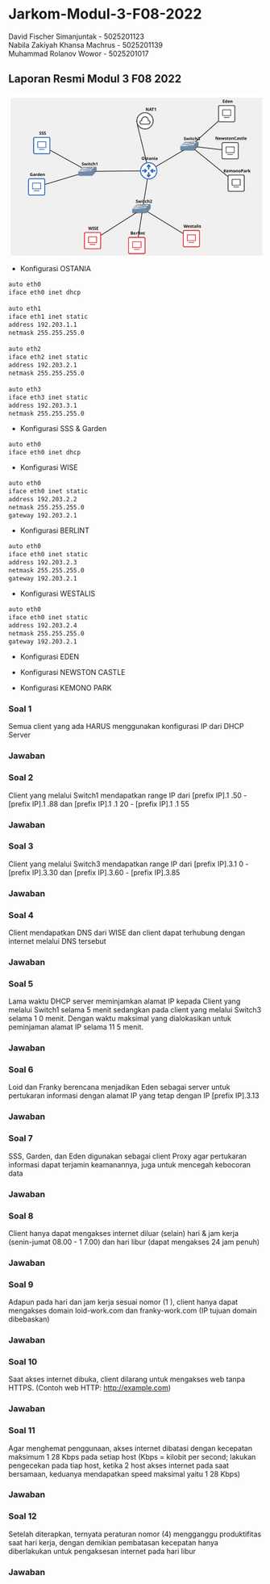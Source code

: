 # Jarkom-Modul-3-F08-2022
David Fischer Simanjuntak - 5025201123 <br/>
Nabila Zakiyah Khansa Machrus	- 5025201139 <br/>
Muhammad Rolanov Wowor - 5025201017 <br/>

## Laporan Resmi Modul 3 F08 2022
![](img/ss.png)

<ul>
<li>Konfigurasi OSTANIA
</ul>

    auto eth0
    iface eth0 inet dhcp

    auto eth1
    iface eth1 inet static
	address 192.203.1.1
	netmask 255.255.255.0

    auto eth2
    iface eth2 inet static
	address 192.203.2.1
	netmask 255.255.255.0

    auto eth3
    iface eth3 inet static
	address 192.203.3.1
	netmask 255.255.255.0

<ul>
<li>Konfigurasi SSS & Garden
</ul>

    auto eth0
    iface eth0 inet dhcp

<ul>
<li>Konfigurasi WISE
</ul>

    auto eth0
    iface eth0 inet static
	address 192.203.2.2
	netmask 255.255.255.0
	gateway 192.203.2.1

<ul>
<li>Konfigurasi BERLINT
</ul>

    auto eth0
    iface eth0 inet static
	address 192.203.2.3
	netmask 255.255.255.0
	gateway 192.203.2.1

<ul>
<li>Konfigurasi WESTALIS
</ul>

    auto eth0
    iface eth0 inet static
	address 192.203.2.4
	netmask 255.255.255.0
	gateway 192.203.2.1

<ul>
<li>Konfigurasi EDEN
</ul>



<ul>
<li>Konfigurasi NEWSTON CASTLE
</ul>

<ul>
<li>Konfigurasi KEMONO PARK 
</ul>

### **Soal 1**
Semua client yang ada HARUS menggunakan konfigurasi IP dari DHCP Server

### **Jawaban**

### **Soal 2**
Client yang melalui Switch1 mendapatkan range IP dari [prefix IP].1 .50 - [prefix IP].1 .88
dan [prefix IP].1 .1 20 - [prefix IP].1 .1 55 

### **Jawaban**

### **Soal 3**
Client yang melalui Switch3 mendapatkan range IP dari [prefix IP].3.1 0 - [prefix IP].3.30
dan [prefix IP].3.60 - [prefix IP].3.85 

### **Jawaban**

### **Soal 4**
Client mendapatkan DNS dari WISE dan client dapat terhubung dengan internet melalui
DNS tersebut

### **Jawaban**

### **Soal 5**
Lama waktu DHCP server meminjamkan alamat IP kepada Client yang melalui Switch1
selama 5 menit sedangkan pada client yang melalui Switch3 selama 1 0 menit. Dengan
waktu maksimal yang dialokasikan untuk peminjaman alamat IP selama 11 5 menit. 

### **Jawaban**

### **Soal 6**
Loid dan Franky berencana menjadikan Eden sebagai server untuk pertukaran informasi dengan
alamat IP yang tetap dengan IP [prefix IP].3.13 

### **Jawaban**

### **Soal 7**
SSS, Garden, dan Eden digunakan sebagai
client Proxy agar pertukaran informasi dapat terjamin keamanannya, juga untuk mencegah
kebocoran data

### **Jawaban**

### **Soal 8**
Client hanya dapat mengakses internet diluar (selain) hari & jam kerja (senin-jumat 08.00 - 1 7.00) dan hari libur (dapat mengakses 24 jam penuh)

### **Jawaban**

### **Soal 9**
Adapun pada hari dan jam kerja sesuai nomor (1 ), client hanya dapat mengakses domain loid-work.com dan franky-work.com (IP tujuan domain dibebaskan)

### **Jawaban**

### **Soal 10**
Saat akses internet dibuka, client dilarang untuk mengakses web tanpa HTTPS. (Contoh web HTTP: http://example.com)

### **Jawaban**

### **Soal 11**
Agar menghemat penggunaan, akses internet dibatasi dengan kecepatan maksimum 1 28 Kbps pada setiap host (Kbps = kilobit per second; lakukan pengecekan pada tiap host, ketika 2 host akses internet pada saat bersamaan, keduanya mendapatkan speed maksimal yaitu 1 28 Kbps)

### **Jawaban**

### **Soal 12**
Setelah diterapkan, ternyata peraturan nomor (4) mengganggu produktifitas saat hari kerja, dengan demikian pembatasan kecepatan hanya diberlakukan untuk pengaksesan internet pada hari libur

### **Jawaban**
